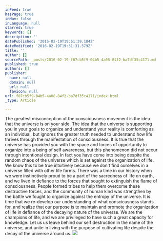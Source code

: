 ```yaml
---
inFeed: true
hasPage: true
inNav: false
inLanguage: null
starred: true
keywords: []
description: ''
datePublished: '2016-02-19T19:51:39.184Z'
dateModified: '2016-02-19T19:51:31.579Z'
title: ''
author: []
sourcePath: _posts/2016-02-19-f07cb5f9-04b5-4a08-84f2-ba7df35c4171.md
published: true
authors: []
publisher:
  name: null
  domain: null
  url: null
  favicon: null
url: f07cb5f9-04b5-4a08-84f2-ba7df35c4171/index.html
_type: Article

---
```

The greatest misconception of the consciousness movement is the idea that the universe is on your side. The idea that the universe is supporting you in your goals to organize and understand your reality is comforting as an individual, but ignores the greater truth needed to understand how life thrives through the manifestation of consciousness.  It is true that the universe has provided you with the space and forces of opportunity to organize into a being of self awareness, but this phenomenon did not occur through intentional design. In fact you have come into being despite the random chaos of the universe which is set against the organization of life. We know this to be true intuitively because we don't find ourselves in a universe filled with other life forms.  There was a time in our history when we were instinctively proud to be a part of the sacredness of life on earth, and we lived in defiance to the forces that sought to extinguish the flame of consciousness.  People formed tribes to help them overcome these destructive forces, and the community of human kind was strengthen by the battle we fought to organize against the entropy of the universe. It is time that we re-develop our understanding of what consciousness stands for, and realize that our purpose is to maintain and promote the organization of life in defiance of the decaying nature of the universe. We are the champions of life, and we are privileged to have such a great capacity for knowledge. Let us us leave behind our self destruction in the name of the universe, and unite in living with the purpose of cultivating life despite the decay of the universe around us. ![](https://s3-us-west-2.amazonaws.com/the-grid-img/p/ec79a604dfa0ec69e8d16335411d7dfe420971de.jpg)